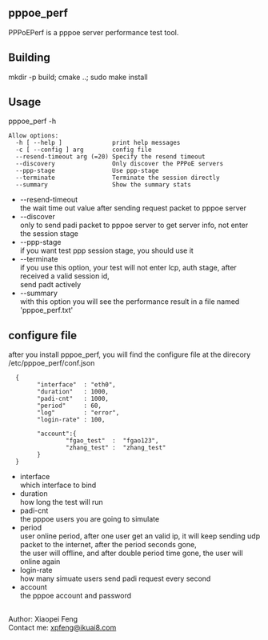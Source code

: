## pppoe_perf
PPPoEPerf is a pppoe server performance test tool.  
 

## Building

mkdir -p build; cmake ..; sudo make install  

## Usage

pppoe_perf -h  
```
Allow options:  
  -h [ --help ]              print help messages  
  -c [ --config ] arg        config file  
  --resend-timeout arg (=20) Specify the resend timeout  
  --discovery                Only discover the PPPoE servers  
  --ppp-stage                Use ppp-stage  
  --terminate                Terminate the session directly  
  --summary                  Show the summary stats  
```
 * --resend-timeout  
  the wait time out value after sending request packet to pppoe server  
 *  --discover   
  only to send padi packet to pppoe server to get server info, not enter the session stage  
 *  --ppp-stage  
  if you want test ppp session stage, you should use it  
 *  --terminate  
  if you use this option, your test will not enter lcp, auth stage, after received a valid session id,  
  send padt actively  
 *  --summary  
  with this option you will see the performance result in a file named 'pppoe_perf.txt'  


## configure file
  after you install pppoe_perf, you will find the configure file at the direcory /etc/pppoe_perf/conf.json  
```
  {  
  		"interface"  : "eth0",  
  		"duration"   : 1000,  
        "padi-cnt"   : 1000,  
        "period"     : 60,  
        "log"        : "error",  
        "login-rate" : 100,  
  
        "account":{  
                "fgao_test"  :  "fgao123",  
                "zhang_test" :  "zhang_test"  
        }  
  }  
  ```

* interface  
   which interface to bind
*  duration  
   how long the test will run
*  padi-cnt  
   the pppoe users you are going to simulate
*  period  
   user online period, after one user get an valid ip, it will keep sending udp packet to the internet, after the period seconds gone,  
   the user will offline, and after double period time gone, the user will online again
* login-rate  
   how many simuate users send padi request every second   
* account  
   the pppoe account and password  
   
## 
Author: Xiaopei Feng                                                                                                                                                                          
Contact me: xpfeng@ikuai8.com    